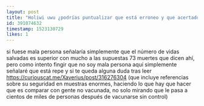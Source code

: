 ```yaml
---
layout: post
title: "Holiwi uwu ¿podrías puntualizar que está erroneo y que acertado en esto http://concienciaradio.com/VAX_MORTIS_la_verdad_sobre_GARDISIL_la_vacuna_del_virus_de_papiloma_humano.htm?"
id: 391074632
timestamp: 1523130729
likes: 1
---
```


 si fuese mala persona señalaría simplemente que el número de vidas salvadas es superior con mucho a las supuestas 73 muertes que dicen ahí, pero como intento fingir que no soy mala persona aquí simplemente señalaré que está repe y si te queda alguna duda tras leer https://curiouscat.me/Xaverius/post/316276304 (que incluye referencias sobre su seguridad en muestras enormes, haciendo lo que hay que hacer que es comparar con gente no vacunada, no solo mirando que le pasa a cientos de miles de personas después de vacunarse sin control)